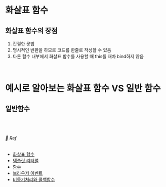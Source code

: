 # 화살표 함수

## 화살표 함수의 장점

1. 간결한 문법
2. 명시적인 반환을 하므로 코드를 한줄로 작성할 수 있음
3. 다른 함수 내부에서 화살표 함수를 사용할 때 this를 재차 bind하지 않음

<br>

# 예시로 알아보는 화살표 함수 VS 일반 함수

## 일반함수




<br><br>

###### :bookmark: Ref
- [화살표 함수](http://wesbos.com/arrow-functions/)
- [템플릿 리터럴](https://developer.mozilla.org/ko/docs/Web/JavaScript/Reference/Template_literals)
- [함수](https://ko.javascript.info/function-basics)
- [브라우저 이벤트](https://ko.javascript.info/introduction-browser-events)
- [비동기처리와 콜백함수](https://joshua1988.github.io/web-development/javascript/javascript-asynchronous-operation/)
